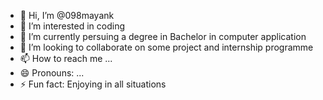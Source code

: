 - 👋 Hi, I’m @098mayank
- 👀 I’m interested in coding
- 🌱 I’m currently persuing a degree in Bachelor in computer application
- 💞️ I’m looking to collaborate on some project and internship programme
- 📫 How to reach me ...
- 😄 Pronouns: ...
- ⚡ Fun fact: Enjoying in all situations

<!---
098mayank/098mayank is a ✨ special ✨ repository because its `README.md` (this file) appears on your GitHub profile.
You can click the Preview link to take a look at your changes.
--->
